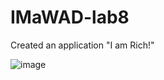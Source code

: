 # IMaWAD-lab8
Created an application "I am Rich!"




![image](https://github.com/user-attachments/assets/f69ee565-a673-4a36-b60b-b54b42bbea49)

